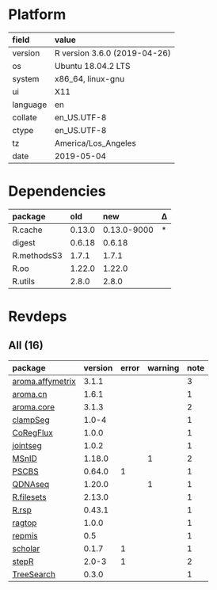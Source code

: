 # Platform

|field    |value                        |
|:--------|:----------------------------|
|version  |R version 3.6.0 (2019-04-26) |
|os       |Ubuntu 18.04.2 LTS           |
|system   |x86_64, linux-gnu            |
|ui       |X11                          |
|language |en                           |
|collate  |en_US.UTF-8                  |
|ctype    |en_US.UTF-8                  |
|tz       |America/Los_Angeles          |
|date     |2019-05-04                   |

# Dependencies

|package     |old    |new         |Δ  |
|:-----------|:------|:-----------|:--|
|R.cache     |0.13.0 |0.13.0-9000 |*  |
|digest      |0.6.18 |0.6.18      |   |
|R.methodsS3 |1.7.1  |1.7.1       |   |
|R.oo        |1.22.0 |1.22.0      |   |
|R.utils     |2.8.0  |2.8.0       |   |

# Revdeps

## All (16)

|package                                         |version |error |warning |note |
|:-----------------------------------------------|:-------|:-----|:-------|:----|
|[aroma.affymetrix](problems.md#aromaaffymetrix) |3.1.1   |      |        |3    |
|[aroma.cn](problems.md#aromacn)                 |1.6.1   |      |        |1    |
|[aroma.core](problems.md#aromacore)             |3.1.3   |      |        |2    |
|[clampSeg](problems.md#clampseg)                |1.0-4   |      |        |1    |
|[CoRegFlux](problems.md#coregflux)              |1.0.0   |      |        |1    |
|[jointseg](problems.md#jointseg)                |1.0.2   |      |        |1    |
|[MSnID](problems.md#msnid)                      |1.18.0  |      |1       |2    |
|[PSCBS](problems.md#pscbs)                      |0.64.0  |1     |        |1    |
|[QDNAseq](problems.md#qdnaseq)                  |1.20.0  |      |1       |1    |
|[R.filesets](problems.md#rfilesets)             |2.13.0  |      |        |1    |
|[R.rsp](problems.md#rrsp)                       |0.43.1  |      |        |1    |
|[ragtop](problems.md#ragtop)                    |1.0.0   |      |        |1    |
|[repmis](problems.md#repmis)                    |0.5     |      |        |1    |
|[scholar](problems.md#scholar)                  |0.1.7   |1     |        |1    |
|[stepR](problems.md#stepr)                      |2.0-3   |1     |        |2    |
|[TreeSearch](problems.md#treesearch)            |0.3.0   |      |        |1    |

